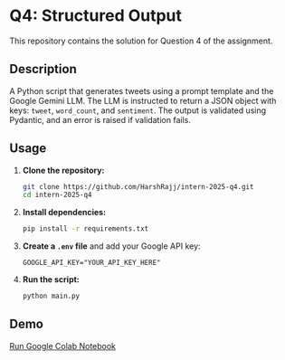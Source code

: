 # Q4: Structured Output

This repository contains the solution for Question 4 of the assignment.

## Description

A Python script that generates tweets using a prompt template and the Google Gemini LLM. The LLM is instructed to return a JSON object with keys: `tweet`, `word_count`, and `sentiment`. The output is validated using Pydantic, and an error is raised if validation fails.

## Usage

1.  **Clone the repository:**
    ```bash
    git clone https://github.com/HarshRajj/intern-2025-q4.git
    cd intern-2025-q4
    ```

2.  **Install dependencies:**
    ```bash
    pip install -r requirements.txt
    ```

3.  **Create a `.env` file** and add your Google API key:
    ```
    GOOGLE_API_KEY="YOUR_API_KEY_HERE"
    ```

4.  **Run the script:**
    ```bash
    python main.py
    ```

## Demo 

[Run Google Colab Notebook](https://colab.research.google.com/drive/1N8XuYgMx-cQlfHGhoVgFh2vjpXYEBxfy?usp=sharing)

